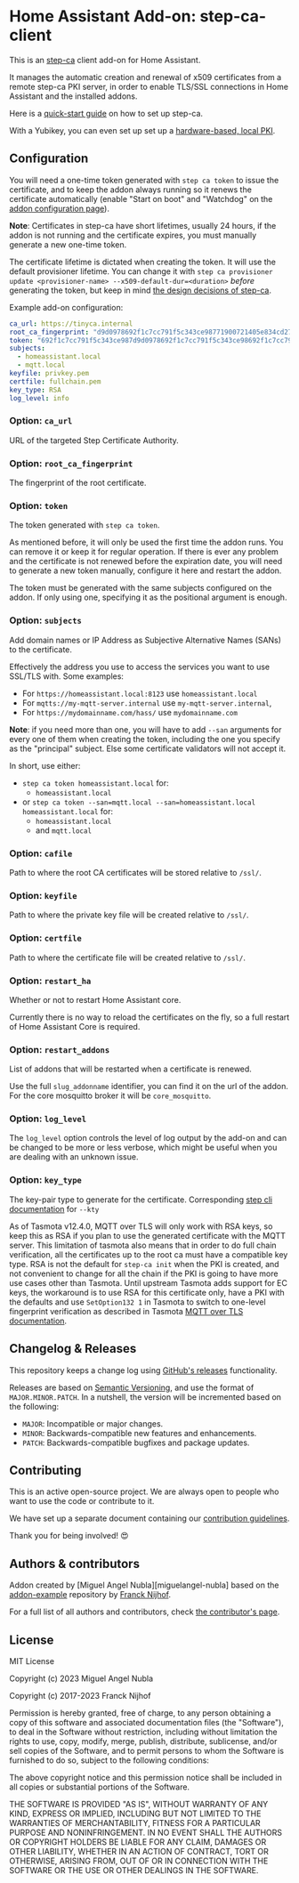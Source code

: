 # Home Assistant Add-on: step-ca-client

This is an [step-ca][step-ca] client add-on for Home Assistant.

It manages the automatic creation and renewal of x509 certificates from a
remote step-ca PKI server, in order to enable TLS/SSL connections in
Home Assistant and the installed addons.

Here is a [quick-start guide][pki-guide] on how to set up step-ca.

With a Yubikey, you can even set up set up a [hardware-based, local PKI][pki-guide-yubikey].

## Configuration

You will need a one-time token generated with `step ca token` to issue the
certificate, and to keep the addon always running so it renews the certificate
automatically (enable "Start on boot" and "Watchdog" on the
[addon configuration page][addon-config]).

**Note**: Certificates in step-ca have short lifetimes, usually 24 hours, if the addon
is not running and the certificate expires, you must manually generate
a new one-time token.

The certificate lifetime is dictated when creating the token. It will use the
default provisioner lifetime. You can change it with `step ca provisioner update <provisioner-name> --x509-default-dur=<duration>`
_before_ generating the token, but keep in mind [the design decisions of step-ca][passive-revocation].

Example add-on configuration:

```yaml
ca_url: https://tinyca.internal
root_ca_fingerprint: "d9d0978692f1c7cc791f5c343ce98771900721405e834cd27b9502cc719f5097"
token: "692f1c7cc791f5c343ce987d9d0978692f1c7cc791f5c343ce98692f1c7cc791f5c343ce987"
subjects:
  - homeassistant.local
  - mqtt.local
keyfile: privkey.pem
certfile: fullchain.pem
key_type: RSA
log_level: info
```

### Option: `ca_url`

URL of the targeted Step Certificate Authority.

### Option: `root_ca_fingerprint`

The fingerprint of the root certificate.

### Option: `token`

The token generated with `step ca token`.

As mentioned before, it will only be used the first time the addon runs. You can
remove it or keep it for regular operation. If there is ever any problem and the
certificate is not renewed before the expiration date, you will need to generate
a new token manually, configure it here and restart the addon.

The token must be generated with the same subjects configured on the
addon. If only using one, specifying it as the positional argument is enough.

### Option: `subjects`

Add domain names or IP Address as Subjective Alternative Names (SANs) to the
certificate.

Effectively the address you use to access the services you want
to use SSL/TLS with. Some examples:

- For `https://homeassistant.local:8123` use `homeassistant.local`
- For `mqtts://my-mqtt-server.internal` use `my-mqtt-server.internal`,
- For `https://mydomainname.com/hass/` use `mydomainname.com`

**Note**: if you need more than one, you will have to add `--san` arguments for every
one of them when creating the token, including the one you specify as the "principal"
subject. Else some certificate validators will not accept it.

In short, use either:

- `step ca token homeassistant.local` for:
  - `homeassistant.local`
- or `step ca token --san=mqtt.local --san=homeassistant.local homeassistant.local` for:
  - `homeassistant.local`
  - and `mqtt.local`

### Option: `cafile`

Path to where the root CA certificates will be stored relative to `/ssl/`.

### Option: `keyfile`

Path to where the private key file will be created relative to `/ssl/`.

### Option: `certfile`

Path to where the certificate file will be created relative to `/ssl/`.

### Option: `restart_ha`

Whether or not to restart Home Assistant core.

Currently there is no way to reload the certificates on the fly, so a
full restart of Home Assistant Core is required.

### Option: `restart_addons`

List of addons that will be restarted when a certificate is renewed.

Use the full `slug_addonname` identifier, you can find it on the url of
the addon. For the core mosquitto broker it will be `core_mosquitto`.

### Option: `log_level`

The `log_level` option controls the level of log output by the add-on and can
be changed to be more or less verbose, which might be useful when you are
dealing with an unknown issue.

### Option: `key_type`

The key-pair type to generate for the certificate.
Corresponding [step cli documentation][docs-step-ca-certificate-kty] for `--kty`

As of Tasmota v12.4.0, MQTT over TLS will only work with RSA keys, so keep this
as RSA if you plan to use the generated certificate with the MQTT server.
This limitation of tasmota also means that in order to do full chain
verification, all the certificates up to the root ca must have a compatible key
type. RSA is not the default for `step-ca init` when the PKI is created, and
not convenient to change for all the chain if the PKI is going to have more use
cases other than Tasmota.
Until upstream Tasmota adds support for EC keys, the workaround is to use RSA
for this certificate only, have a PKI with the defaults and use `SetOption132 1`
in Tasmota to switch to one-level fingerprint verification as described in Tasmota
[MQTT over TLS documentation][tasmota-mqtt-over-tls].

## Changelog & Releases

This repository keeps a change log using [GitHub's releases][releases]
functionality.

Releases are based on [Semantic Versioning][semver], and use the format
of `MAJOR.MINOR.PATCH`. In a nutshell, the version will be incremented
based on the following:

- `MAJOR`: Incompatible or major changes.
- `MINOR`: Backwards-compatible new features and enhancements.
- `PATCH`: Backwards-compatible bugfixes and package updates.

## Contributing

This is an active open-source project. We are always open to people who want to
use the code or contribute to it.

We have set up a separate document containing our
[contribution guidelines](.github/CONTRIBUTING.md).

Thank you for being involved! :heart_eyes:

## Authors & contributors

Addon created by [Miguel Angel Nubla][miguelangel-nubla] based on the
[addon-example][addon-example] repository by [Franck Nijhof][frenck].

For a full list of all authors and contributors,
check [the contributor's page][contributors].

## License

MIT License

Copyright (c) 2023 Miguel Angel Nubla

Copyright (c) 2017-2023 Franck Nijhof

Permission is hereby granted, free of charge, to any person obtaining a copy
of this software and associated documentation files (the "Software"), to deal
in the Software without restriction, including without limitation the rights
to use, copy, modify, merge, publish, distribute, sublicense, and/or sell
copies of the Software, and to permit persons to whom the Software is
furnished to do so, subject to the following conditions:

The above copyright notice and this permission notice shall be included in all
copies or substantial portions of the Software.

THE SOFTWARE IS PROVIDED "AS IS", WITHOUT WARRANTY OF ANY KIND, EXPRESS OR
IMPLIED, INCLUDING BUT NOT LIMITED TO THE WARRANTIES OF MERCHANTABILITY,
FITNESS FOR A PARTICULAR PURPOSE AND NONINFRINGEMENT. IN NO EVENT SHALL THE
AUTHORS OR COPYRIGHT HOLDERS BE LIABLE FOR ANY CLAIM, DAMAGES OR OTHER
LIABILITY, WHETHER IN AN ACTION OF CONTRACT, TORT OR OTHERWISE, ARISING FROM,
OUT OF OR IN CONNECTION WITH THE SOFTWARE OR THE USE OR OTHER DEALINGS IN THE
SOFTWARE.

[addon-config]: https://my.home-assistant.io/redirect/supervisor_addon/?addon=133adb15_step-ca-client&repository_url=https%3A%2F%2Fgithub.com%2Fsredman%2Fhassio-repository
[addon-example]: https://github.com/hassio-addons/addon-example
[contributors]: https://github.com/sredman/hassio-step-ca-client/graphs/contributors
[docs-step-ca-certificate-kty]: https://smallstep.com/docs/step-cli/reference/ca/certificate#:~:text=token%20generating%20key.-,%2D%2Dkty%3D,-kty
[frenck]: https://github.com/frenck
[sredman]: https://github.com/sredman
[pki-guide]: https://smallstep.com/docs/step-ca/getting-started
[pki-guide-yubikey]: https://smallstep.com/blog/build-a-tiny-ca-with-raspberry-pi-yubikey/
[releases]: https://github.com/sredman/hassio-step-ca-client/releases
[semver]: http://semver.org/spec/v2.0.0.html
[step-ca]: https://smallstep.com/docs/step-ca/installation
[tasmota-mqtt-over-tls]: https://tasmota.github.io/docs/TLS/
[passive-revocation]: https://smallstep.com/blog/passive-revocation/
